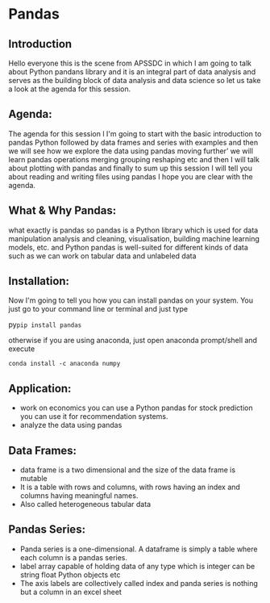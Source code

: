 # Pandas 
 ## Introduction
Hello everyone this is the scene from APSSDC in which I am going to talk about Python pandans library and it is an integral part of data analysis and serves as the building block of data analysis and data science so let us take a look at the agenda for this session.
## Agenda:
The agenda for this session l I'm going to start with the basic introduction to pandas Python
followed by data frames and series with examples and then we will see how we explore the data using pandas moving further’ we will learn pandas operations merging grouping reshaping etc and then I will talk about plotting with pandas and finally  to sum up this session I will tell you about reading and writing files using pandas I hope you are clear with the agenda.

## What & Why Pandas:
what exactly is pandas so pandas is a Python library which is used for data manipulation analysis and cleaning, visualisation, building machine learning models, etc. and Python pandas is well-suited for different kinds of data such as we can work on tabular data and unlabeled data

## Installation: 
Now I'm going to tell you how you can install pandas on your system. You  just go to your command line or terminal and just type 

py```pip install pandas```

otherwise if you are using anaconda, just open anaconda prompt/shell and execute 

```conda install -c anaconda numpy```

## Application:
* work on economics  you can use a Python pandas for stock  prediction you can use it for recommendation systems.
* analyze the data using pandas

## Data Frames:
* data frame is a two dimensional and the size of the data frame is mutable 
* It is a table with rows and columns, with rows having an index and columns having meaningful names.
* Also called heterogeneous tabular data

## Pandas Series:
* Panda series is a one-dimensional. A dataframe is simply a table where each column is a pandas series. 
* label array capable of holding data of any type which is integer can be string float Python objects etc 
* The axis labels are collectively called index and panda series is nothing but a column in an excel sheet
